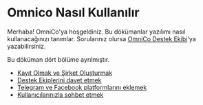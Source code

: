 # Omnico Nasıl Kullanılır

Merhaba! OmniCo'ya hoşgeldiniz. Bu dökümanlar yazılımı nasıl kullanacağınızı tanımlar. Sorularınız olursa [OmniCo Destek Ekibi](mailto:hello@omnico.io)'ya yazabilirsiniz.

Bu döküman dört bölüme ayrılmıştır.

- [Kayıt Olmak ve Şirket Oluşturmak](register.md)
- [Destek Ekiplerini davet etmek](invitations.md)
- [Telegram ve Facebook platformlarını eklemek](providers.md)
- [Kullanıcılarınızla sohbet etmek](chats.md)
